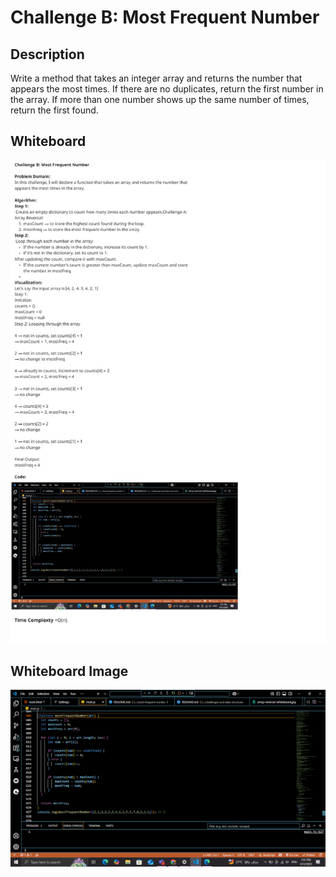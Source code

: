 # Challenge B: Most Frequent Number

## Description

Write a method that takes an integer array and returns the number that appears the most times. If there are no duplicates, return the first number in the array. If more than one number shows up the same number of times, return the first found.

## Whiteboard

![Most Frequent Number Whiteboard](most-frequent-number-whiteboard.png)

## Whiteboard Image

![Most Frequent Number Whiteboard Image](most-frequent-number.png)
